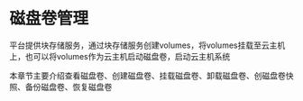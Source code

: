 # 磁盘卷管理

平台提供块存储服务，通过块存储服务创建volumes，将volumes挂载至云主机上，也可以将volumes作为云主机启动磁盘卷，启动云主机系统

本章节主要介绍查看磁盘卷、创建磁盘卷、挂载磁盘卷、卸载磁盘卷、创磁盘卷快照、备份磁盘卷、恢复磁盘卷
